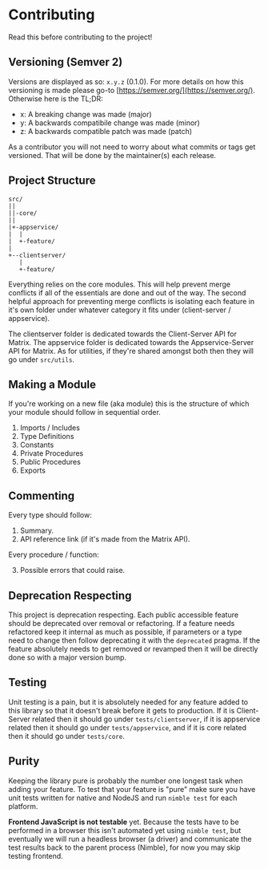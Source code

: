 # Contributing
Read this before contributing to the project!

## Versioning (Semver 2)
Versions are displayed as so: `x.y.z` (0.1.0). For more details on how this
versioning is made please go-to [https://semver.org/](https://semver.org/).
Otherwise here is the TL;DR:
 * x: A breaking change was made (major)
 * y: A backwards compatibile change was made (minor)
 * z: A backwards compatible patch was made (patch)

As a contributor you will not need to worry about what commits or tags get versioned. That will be done by the maintainer(s) each release.

## Project Structure
```
src/
||
||-core/
||
|+-appservice/
|  |
|  +-feature/
|
+--clientserver/
   |
   +-feature/
```

Everything relies on the core modules. This will help prevent merge conflicts if all of the essentials are done and out of the way. The second helpful approach for preventing merge conflicts is isolating each feature in it's own folder under whatever category it fits under (client-server / appservice).

The clientserver folder is dedicated towards the Client-Server API for Matrix. The appservice folder is dedicated towards the Appservice-Server API for Matrix. As for utilities, if they're shared amongst both then they will go under `src/utils`.

## Making a Module
If you're working on a new file (aka module) this is the structure of which your module should follow in sequential order.
 1. Imports / Includes
 2. Type Definitions
 3. Constants
 4. Private Procedures
 5. Public Procedures
 6. Exports

## Commenting
Every type should follow:
 1. Summary.
 2. API reference link (if it's made from the Matrix API).

Every procedure / function:

 3. Possible errors that could raise.

## Deprecation Respecting
This project is deprecation respecting. Each public accessible feature should
be deprecated over removal or refactoring. If a feature needs refactored keep
it internal as much as possible, if parameters or a type need to change then
follow deprecating it with the `deprecated` pragma. If the feature absolutely
needs to get removed or revamped then it will be directly done so with a
major version bump.

## Testing
Unit testing is a pain, but it is absolutely needed for any feature added to this library so that it doesn't break before it gets to production. If it is Client-Server related then it should go under `tests/clientserver`, if it is appservice related then it should go under `tests/appservice`, and if it is core related then it should go under `tests/core`.

## Purity
Keeping the library pure is probably the number one longest task when adding your feature. To test that your feature is "pure" make sure you have unit tests written for native and NodeJS and run `nimble test` for each platform.

**Frontend JavaScript is not testable** yet. Because the tests have to be performed in a browser this isn't automated yet using `nimble test`, but eventually we will run a headless browser (a driver) and communicate the test results back to the parent process (Nimble), for now you may skip testing frontend.
